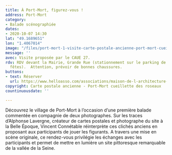 ```yaml
---
title: À Port-Mort, figurez-vous !
address: Port-Mort
category:
- Balade scénographiée
dates:
- 2020-10-07 14:30
lat: "49.1689651"
lon: "1.4067014"
image: "/files/port-mort-1-visite-carte-postale-ancienne-port-mort-cueillette-des-roseaux.jpg"
message: ''
avec: Visite proposée par le CAUE 27.
rdv: RDV devant la Mairie, Grande Rue (stationnement sur le parking de la salle des
  fêtes).  Attention, prévoir de bonnes chaussures.
buttons:
- text: Réserver
  url: https://www.helloasso.com/associations/maison-de-l-architecture-de-normandie-le-forum/evenements/a-port-mort-figurez-vous
copyright: Carte postale ancienne - Port-Mort cueillette des roseaux
countinuousdate: ''

---
```

Découvrez le village de Port-Mort à l’occasion d’une première balade commentée en compagnie de deux photographes. Sur les traces d’Alphonse Lavergne, créateur de cartes postales et photographe du site à la Belle Époque, Vincent Connétable réinterprète ces clichés anciens en proposant aux participants de jouer les figurants. A travers une mise en scène originale, ce rendez-vous privilégie les échanges avec les participants et permet de mettre en lumière un site pittoresque remarquable de la vallée de la Seine.